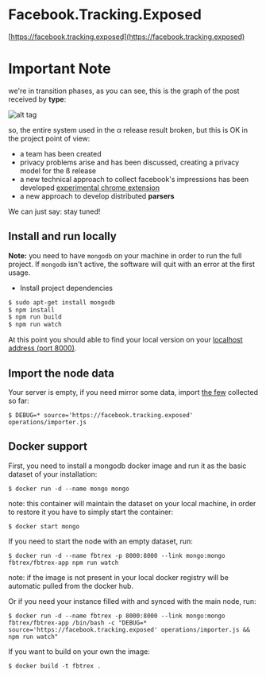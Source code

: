 # Facebook.Tracking.Exposed

[https://facebook.tracking.exposed](https://facebook.tracking.exposed)

# Important Note

  we're in transition phases, as you can see, this is the graph of the post received by **type**:

  ![alt tag](https://facebook.tracking.exposed/images/posttype-alpha.png)

so, the entire system used in the α release result broken, but this is OK in the project point of view:

  * a team has been created
  * privacy problems arise and has been discussed, creating a privacy model for the ß release
  * a new technical approach to collect facebook's impressions has been developed [experimental chrome extension](https://chrome.google.com/webstore/detail/facebooktrackingexposed/kbeabbonbnjinbemmjgpdccmfnifokgc)
  * a new approach to develop distributed **parsers** 

We can just say: stay tuned!

## Install and run locally

**Note:** you need  to have `mongodb` on your machine in order to run the full project. If `mongodb` isn't active, the software will quit with an error at the first usage.

- Install project dependencies

```bash
$ sudo apt-get install mongodb
$ npm install
$ npm run build
$ npm run watch
```

At this point you should able to find your local version on your [localhost address (port 8000)](http://localhost:8000).

## Import the node data

Your server is empty, if you need mirror some data, import [the few](https://facebook.tracking.exposed/impact) collected so far:

```
$ DEBUG=* source='https://facebook.tracking.exposed' operations/importer.js
```

## Docker support
First, you need to install a mongodb docker image and run it as the basic dataset of your installation:
```
$ docker run -d --name mongo mongo
```
note: this container will maintain the dataset on your local machine, in order to restore it you have to simply start the container:
```
$ docker start mongo
```

If you need to start the node with an empty dataset, run:
```
$ docker run -d --name fbtrex -p 8000:8000 --link mongo:mongo fbtrex/fbtrex-app npm run watch
```
note: if the image is not present in your local docker registry will be automatic pulled from the docker hub.

Or if you need your instance filled with and synced with the main node, run:
```
$ docker run -d --name fbtrex -p 8000:8000 --link mongo:mongo fbtrex/fbtrex-app /bin/bash -c "DEBUG=* source='https://facebook.tracking.exposed' operations/importer.js && npm run watch"
```

If you want to build on your own the image:
```
$ docker build -t fbtrex .
```

